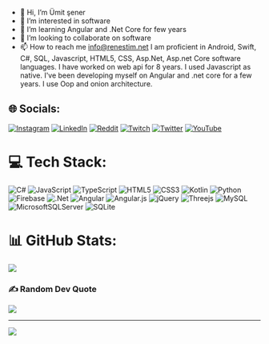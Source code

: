 - 👋 Hi, I’m Ümit şener
- 👀 I’m interested in software
- 🌱 I’m learning Angular and .Net Core for few years
- 💞️ I’m looking to collaborate on software
- 📫 How to reach me info@renestim.net
I am proficient in Android, Swift, C#, SQL, Javascript, HTML5, CSS, Asp.Net, Asp.net Core software languages.
I have worked on web api for 8 years. I used Javascript as native. 
I've been developing myself on Angular and .net core for a few years. I use Oop and onion architecture.

## 🌐 Socials:
[![Instagram](https://img.shields.io/badge/Instagram-%23E4405F.svg?logo=Instagram&logoColor=white)](https://instagram.com/renestimu) [![LinkedIn](https://img.shields.io/badge/LinkedIn-%230077B5.svg?logo=linkedin&logoColor=white)](https://linkedin.com/in/renestim) [![Reddit](https://img.shields.io/badge/Reddit-%23FF4500.svg?logo=Reddit&logoColor=white)](https://reddit.com/user/renestim) [![Twitch](https://img.shields.io/badge/Twitch-%239146FF.svg?logo=Twitch&logoColor=white)](https://twitch.tv/renestim) [![Twitter](https://img.shields.io/badge/Twitter-%231DA1F2.svg?logo=Twitter&logoColor=white)](https://twitter.com/renestimu) [![YouTube](https://img.shields.io/badge/YouTube-%23FF0000.svg?logo=YouTube&logoColor=white)](https://youtube.com/@renestim) 

# 💻 Tech Stack:
![C#](https://img.shields.io/badge/c%23-%23239120.svg?style=for-the-badge&logo=c-sharp&logoColor=white) ![JavaScript](https://img.shields.io/badge/javascript-%23323330.svg?style=for-the-badge&logo=javascript&logoColor=%23F7DF1E) ![TypeScript](https://img.shields.io/badge/typescript-%23007ACC.svg?style=for-the-badge&logo=typescript&logoColor=white) ![HTML5](https://img.shields.io/badge/html5-%23E34F26.svg?style=for-the-badge&logo=html5&logoColor=white) ![CSS3](https://img.shields.io/badge/css3-%231572B6.svg?style=for-the-badge&logo=css3&logoColor=white) ![Kotlin](https://img.shields.io/badge/kotlin-%230095D5.svg?style=for-the-badge&logo=kotlin&logoColor=white) ![Python](https://img.shields.io/badge/python-3670A0?style=for-the-badge&logo=python&logoColor=ffdd54) ![Firebase](https://img.shields.io/badge/firebase-%23039BE5.svg?style=for-the-badge&logo=firebase) ![.Net](https://img.shields.io/badge/.NET-5C2D91?style=for-the-badge&logo=.net&logoColor=white) ![Angular](https://img.shields.io/badge/angular-%23DD0031.svg?style=for-the-badge&logo=angular&logoColor=white) ![Angular.js](https://img.shields.io/badge/angular.js-%23E23237.svg?style=for-the-badge&logo=angularjs&logoColor=white) ![jQuery](https://img.shields.io/badge/jquery-%230769AD.svg?style=for-the-badge&logo=jquery&logoColor=white) ![Threejs](https://img.shields.io/badge/threejs-black?style=for-the-badge&logo=three.js&logoColor=white) ![MySQL](https://img.shields.io/badge/mysql-%2300f.svg?style=for-the-badge&logo=mysql&logoColor=white) ![MicrosoftSQLServer](https://img.shields.io/badge/Microsoft%20SQL%20Sever-CC2927?style=for-the-badge&logo=microsoft%20sql%20server&logoColor=white) ![SQLite](https://img.shields.io/badge/sqlite-%2307405e.svg?style=for-the-badge&logo=sqlite&logoColor=white)
# 📊 GitHub Stats:
![](https://github-readme-stats.vercel.app/api/top-langs/?username=renestimu&theme=dark&hide_border=false&include_all_commits=false&count_private=false&layout=compact)

### ✍️ Random Dev Quote
![](https://quotes-github-readme.vercel.app/api?type=horizontal&theme=radical)

---
[![](https://visitcount.itsvg.in/api?id=renestimu&icon=0&color=0)](https://visitcount.itsvg.in)


<!---
renestimu/renestimu is a ✨ special ✨ repository because its `README.md` (this file) appears on your GitHub profile.
You can click the Preview link to take a look at your changes.
--->
